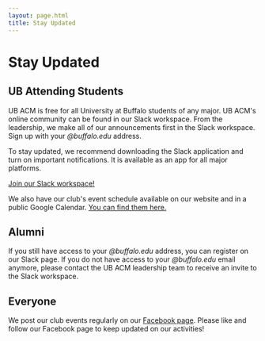 ```yaml
---
layout: page.html
title: Stay Updated
---
```


# Stay Updated

## UB Attending Students

UB ACM is free for all University at Buffalo students of any major. UB ACM's online community can be found in our Slack workspace. From the leadership, we make all of our announcements first in the Slack workspace. Sign up with your <em>@buffalo.edu</em> address.

To stay updated, we recommend downloading the Slack application and turn on important notifications. It is available as an app for all major platforms.

<a class="button button-primary icon-button" href="https://ubacm.slack.com/signup" target="_blank">
  <i class="fab fa-slack fa-2x"></i> Join our Slack workspace!
</a>

We also have our club's event schedule available on our website and in a public Google Calendar. [You can find them here.](/schedule)

## Alumni

If you still have access to your *@buffalo.edu* address, you can register on our Slack page. If you do not have access to your *@buffalo.edu* email anymore, please contact the UB ACM leadership team to receive an invite to the Slack workspace.

## Everyone

We post our club events regularly on our [Facebook page](https://www.facebook.com/ubacm.org). Please like and follow our Facebook page to keep updated on our activities!
